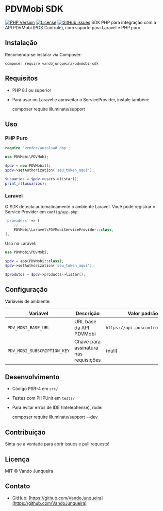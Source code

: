 # PDVMobi SDK
[![PHP Version](https://img.shields.io/badge/php-8.1+-blue.svg)](https://www.php.net/)
[![License](https://img.shields.io/badge/license-MIT-green.svg)](LICENSE)
[![GitHub issues](https://img.shields.io/github/issues/VandoJunqueira/pdvmobi-sdk.svg)](https://github.com/VandoJunqueira/pdvmobi-sdk/issues)
SDK PHP para integração com a API PDVMobi (POS Controle), com suporte para Laravel e PHP puro.
## Instalação
Recomenda-se instalar via Composer:

    composer require vandojunqueira/pdvmobi-sdk

## Requisitos
- PHP 8.1 ou superior
- Para usar no Laravel e aproveitar o ServiceProvider, instale também:

    composer require illuminate/support

## Uso
### PHP Puro

```php
require 'vendor/autoload.php';

use PDVMobi\PDVMobi;

$pdv = new PDVMobi();
$pdv->setAuthorization('seu_token_aqui');

$usuarios = $pdv->users->listar();
print_r($usuarios);
```

### Laravel
O SDK detecta automaticamente o ambiente Laravel. Você pode registrar o Service Provider em `config/app.php`:

```php
'providers' => [
    // ...
    PDVMobi\Laravel\PDVMobiServiceProvider::class,
],
```

Uso no Laravel:

```php
use PDVMobi\PDVMobi;

$pdv = app(PDVMobi::class);
$pdv->setAuthorization('seu_token_aqui');

$produtos = $pdv->products->listar();
```

## Configuração
Variáveis de ambiente:

| Variável                    | Descrição                             | Valor padrão                     |
| --------------------------- | ------------------------------------- | -------------------------------- |
| `PDV_MOBI_BASE_URL`         | URL base da API PDVMobi               | `https://api.poscontrole.com.br` |
| `PDV_MOBI_SUBSCRIPTION_KEY` | Chave para assinatura nas requisições | (null)                           |

## Desenvolvimento
- Código PSR-4 em `src/`
- Testes com PHPUnit em `tests/`
- Para evitar erros de IDE (Intelephense), rode:

    composer require illuminate/support --dev

## Contribuição
Sinta-se à vontade para abrir issues e pull requests!

## Licença
MIT © Vando Junqueira

## Contato
- GitHub: [https://github.com/VandoJunqueira](https://github.com/VandoJunqueira)
